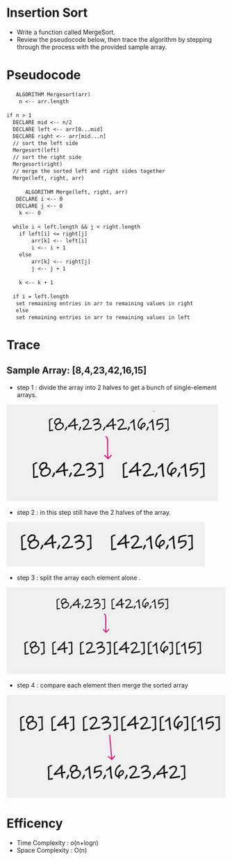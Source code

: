 # Insertion Sort
- Write a function called  MergeSort.
- Review the pseudocode below, then trace the algorithm by stepping through the process with the provided sample array. 

# Pseudocode
       ALGORITHM Mergesort(arr)
        n <-- arr.length

    if n > 1
      DECLARE mid <-- n/2
      DECLARE left <-- arr[0...mid]
      DECLARE right <-- arr[mid...n]
      // sort the left side
      Mergesort(left)
      // sort the right side
      Mergesort(right)
      // merge the sorted left and right sides together
      Merge(left, right, arr)

          ALGORITHM Merge(left, right, arr)
       DECLARE i <-- 0
       DECLARE j <-- 0
        k <-- 0

      while i < left.length && j < right.length
        if left[i] <= right[j]
            arr[k] <-- left[i]
            i <-- i + 1
        else
            arr[k] <-- right[j]
            j <-- j + 1

        k <-- k + 1

      if i = left.length
       set remaining entries in arr to remaining values in right
       else
       set remaining entries in arr to remaining values in left


# Trace

## Sample Array: [8,4,23,42,16,15]
- step 1 :  divide the array into 2 halves to get a bunch of single-element arrays.

![step1](step1.jpg)

- step 2 : in this step still have the 2 halves of the array.

![step2](step2.jpg)

- step 3 :  split the array each element alone .

![step3](step3.jpg)

- step 4 : compare each element then merge the sorted array 

![step4](step4.jpg)

# Efficency
- Time Complexity : o(n+logn)
- Space Complexity : O(n)